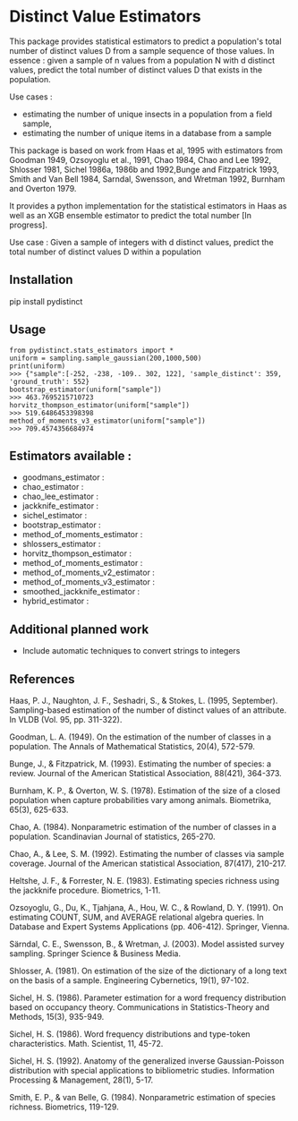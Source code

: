 # Distinct Value Estimators

This package provides statistical estimators to predict a population's total number of distinct values D from a sample sequence of those values. In essence : given a sample of n values from a population N with d distinct values, predict the total number of distinct values D that exists in the population.

Use cases : 
* estimating the number of unique insects in a population from a field sample,
* estimating the number of unique items in a database from a sample 

This package is based on work from Haas et al, 1995 with estimators from Goodman 1949, Ozsoyoglu et al., 1991, Chao 1984, Chao and Lee 1992, Shlosser 1981, Sichel 1986a, 1986b and 1992,Bunge and Fitzpatrick 1993, Smith and Van Bell 1984, Sarndal,
Swensson, and Wretman 1992, Burnham and Overton 1979.
 
It provides a python implementation for the statistical estimators in Haas as well as an XGB ensemble estimator 
to predict the total number [In progress].

Use case : Given a sample of integers with d distinct values, predict the total number of distinct values D within a population 

## Installation

pip install pydistinct

## Usage
```
from pydistinct.stats_estimators import *
uniform = sampling.sample_gaussian(200,1000,500)
print(uniform)
>>> {"sample":[-252, -238, -109.. 302, 122], 'sample_distinct': 359, 'ground_truth': 552}
bootstrap_estimator(uniform["sample"])
>>> 463.7695215710723
horvitz_thompson_estimator(uniform["sample"])
>>> 519.6486453398398
method_of_moments_v3_estimator(uniform["sample"])
>>> 709.4574356684974
```

## Estimators available : 
* goodmans_estimator : 
* chao_estimator : 
* chao_lee_estimator : 
* jackknife_estimator : 
* sichel_estimator :
* bootstrap_estimator :
* method_of_moments_estimator :
* shlossers_estimator :
* horvitz_thompson_estimator :
* method_of_moments_estimator :
* method_of_moments_v2_estimator :
* method_of_moments_v3_estimator :
* smoothed_jackknife_estimator :
* hybrid_estimator : 


## Additional planned work

* Include automatic techniques to convert strings to integers

## References

Haas, P. J., Naughton, J. F., Seshadri, S., & Stokes, L. (1995, September). Sampling-based estimation of the number of distinct values of an attribute. In VLDB (Vol. 95, pp. 311-322).

Goodman, L. A. (1949). On the estimation of the number of classes in a population. The Annals of Mathematical Statistics, 20(4), 572-579.

Bunge, J., & Fitzpatrick, M. (1993). Estimating the number of species: a review. Journal of the American Statistical Association, 88(421), 364-373.

Burnham, K. P., & Overton, W. S. (1978). Estimation of the size of a closed population when capture probabilities vary among animals. Biometrika, 65(3), 625-633.

Chao, A. (1984). Nonparametric estimation of the number of classes in a population. Scandinavian Journal of statistics, 265-270.

Chao, A., & Lee, S. M. (1992). Estimating the number of classes via sample coverage. Journal of the American statistical Association, 87(417), 210-217.

Heltshe, J. F., & Forrester, N. E. (1983). Estimating species richness using the jackknife procedure. Biometrics, 1-11.

Ozsoyoglu, G., Du, K., Tjahjana, A., Hou, W. C., & Rowland, D. Y. (1991). On estimating COUNT, SUM, and AVERAGE relational algebra queries. In Database and Expert Systems Applications (pp. 406-412). Springer, Vienna.

Särndal, C. E., Swensson, B., & Wretman, J. (2003). Model assisted survey sampling. Springer Science & Business Media.

Shlosser, A. (1981). On estimation of the size of the dictionary of a long text on the basis of a sample. Engineering Cybernetics, 19(1), 97-102.

Sichel, H. S. (1986). Parameter estimation for a word frequency distribution based on occupancy theory. Communications in Statistics-Theory and Methods, 15(3), 935-949.

Sichel, H. S. (1986). Word frequency distributions and type-token characteristics. Math. Scientist, 11, 45-72.

Sichel, H. S. (1992). Anatomy of the generalized inverse Gaussian-Poisson distribution with special applications to bibliometric studies. Information Processing & Management, 28(1), 5-17.

Smith, E. P., & van Belle, G. (1984). Nonparametric estimation of species richness. Biometrics, 119-129.
